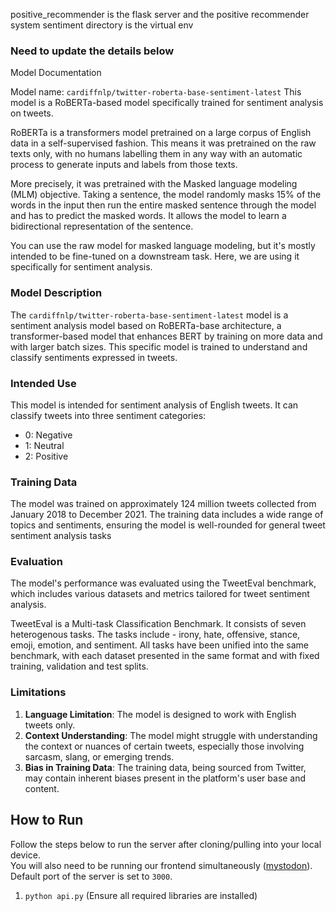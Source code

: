 positive_recommender is the flask server and the positive recommender system
sentiment directory is the virtual env

### Need to update the details below

Model Documentation

Model name: `cardiffnlp/twitter-roberta-base-sentiment-latest`
This model is a RoBERTa-based model specifically trained for sentiment analysis on tweets.

RoBERTa is a transformers model pretrained on a large corpus of English data in a self-supervised fashion. This means it was pretrained on the raw texts only, with no humans labelling them in any way with an automatic process to generate inputs and labels from those texts.

More precisely, it was pretrained with the Masked language modeling (MLM) objective. Taking a sentence, the model randomly masks 15% of the words in the input then run the entire masked sentence through the model and has to predict the masked words. It allows the model to learn a bidirectional representation of the sentence.

You can use the raw model for masked language modeling, but it's mostly intended to be fine-tuned on a downstream task. Here, we are using it specifically for sentiment analysis.

### Model Description

The `cardiffnlp/twitter-roberta-base-sentiment-latest` model is a sentiment analysis model based on RoBERTa-base architecture, a transformer-based model that enhances BERT by training on more data and with larger batch sizes. This specific model is trained to understand and classify sentiments expressed in tweets.

### Intended Use

This model is intended for sentiment analysis of English tweets. It can classify tweets into three sentiment categories:

- 0: Negative
- 1: Neutral
- 2: Positive

### Training Data

The model was trained on approximately 124 million tweets collected from January 2018 to December 2021. The training data includes a wide range of topics and sentiments, ensuring the model is well-rounded for general tweet sentiment analysis tasks

### Evaluation

The model's performance was evaluated using the TweetEval benchmark, which includes various datasets and metrics tailored for tweet sentiment analysis.

TweetEval is a Multi-task Classification Benchmark. It consists of seven heterogenous tasks. The tasks include - irony, hate, offensive, stance, emoji, emotion, and sentiment. All tasks have been unified into the same benchmark, with each dataset presented in the same format and with fixed training, validation and test splits.
### Limitations

1. **Language Limitation**: The model is designed to work with English tweets only.
2. **Context Understanding**: The model might struggle with understanding the context or nuances of certain tweets, especially those involving sarcasm, slang, or emerging trends.
3. **Bias in Training Data**: The training data, being sourced from Twitter, may contain inherent biases present in the platform's user base and content.


## How to Run
Follow the steps below to run the server after cloning/pulling into your local device.  
You will also need to be running our frontend simultaneously ([mystodon](https://github.com/Vikalp-Social/mystodon)).  
Default port of the server is set to `3000`.

1) `python api.py` (Ensure all required libraries are installed)
